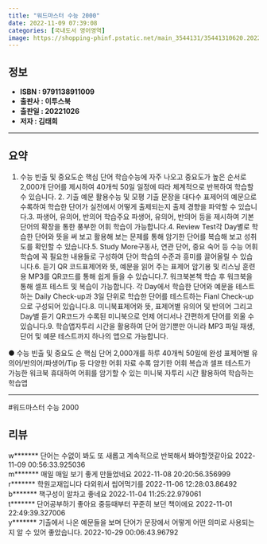 ```yaml
---
title: "워드마스터 수능 2000"
date: 2022-11-09 07:39:08
categories: [국내도서 영어영역]
image: https://shopping-phinf.pstatic.net/main_3544131/35441310620.20221101124140.jpg
---
```


## **정보**

- **ISBN : 9791138911009**
- **출판사 : 이투스북**
- **출판일 : 20221026**
- **저자 : 김태희**

------



## **요약**

1. 수능 빈출 및 중요도순 핵심 단어 학습수능에 자주 나오고 중요도가 높은 순서로 2,000개 단어를 제시하여 40개씩 50일 일정에 따라 체계적으로 반복하여 학습할 수 있습니다. 2. 기출 예문 활용수능 및 모평 기출 문장을 대다수 표제어의 예문으로 수록하여 학습한 단어가 실전에서 어떻게 출제되는지 출제 경향을 파악할 수 있습니다.3. 파생어, 유의어, 반의어 학습주요 파생어, 유의어, 반의어 등을 제시하여 기본 단어의 확장을 통한 풍부한 어휘 학습이 가능합니다.4. Review Test각 Day별로 학습한 단어와 뜻을 써 보고 활용해 보는 문제를 통해 암기한 단어를 복습해 보고 성취도를 확인할 수 있습니다.5. Study More구동사, 연관 단어, 중요 숙어 등 수능 어휘 학습에 꼭 필요한 내용들로 구성하여 단어 학습의 수준과 흥미를 끌어올릴 수 있습니다.6. 듣기 QR 코드표제어와 뜻, 예문을 읽어 주는 표제어 암기용 및 리스닝 훈련용 MP3를 QR코드를 통해 쉽게 들을 수 있습니다.7. 워크북본책 학습 후 워크북을 통해 셀프 테스트 및 복습이 가능합니다. 각 Day에서 학습한 단어와 예문을 테스트하는 Daily Check-up과 3일 단위로 학습한 단어를 테스트하는 Fianl Check-up으로 구성되어 있습니다.8. 미니북표제어와 뜻, 표제어별 유의어 및 반의어 그리고 Day별 듣기 QR코드가 수록된 미니북으로 언제 어디서나 간편하게 단어를 외울 수 있습니다.9. 학습앱자투리 시간을 활용하여 단어 암기뿐만 아니라 MP3 파일 재생, 단어 및 예문 테스트까지 하나의 앱으로 가능합니다.

● 수능 빈출 및 중요도 순 핵심 단어 2,000개를 하루 40개씩 50일에 완성
표제어별 유의어/반의어/파생어/Tip 등 다양한 어휘 자료 수록
암기한 어휘 복습과 셀프 테스트가 가능한 워크북
휴대하여 어휘를 암기할 수 있는 미니북
자투리 시간 활용하여 학습하는 학습앱



------

#워드마스터 수능 2000


## **리뷰** 

  w******* 단어는 수없이 봐도 또 새롭고 계속적으로 반복해서 봐야할껏같아요 2022-11-09 00:56:33.925036 <br/>  m******* 매일 매일 보기 좋게 만들었네요 2022-11-08 20:20:56.356999 <br/>  r******* 학원교재입니다 다외워서 씹어먹기를 2022-11-06 12:28:03.86492 <br/>  b******* 책구성이 알차고 좋네요 2022-11-04 11:25:22.979061 <br/>  t******* 단어공부하기 좋아요
중등때부터 꾸준히 보던 책이에요 2022-11-01 22:49:39.327006 <br/>  y******* 기출에서 나온 예문들을 보며 단어가 문장에서 어떻게 어떤 의미로 사용되는지 알 수 있어 좋았습니다. 2022-10-29 00:06:43.96792 <br/>